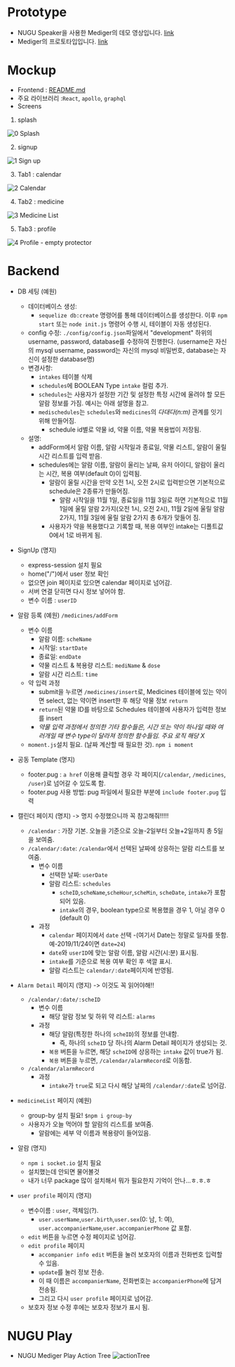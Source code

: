 # Prototype

- NUGU Speaker을 사용한 Mediger의 데모 영상입니다. [link](https://youtu.be/kT_0jlII8BA)
- Mediger의  프로토타입입니다. [link](https://www.youtube.com/watch?v=55gceGWeCUU&feature=youtu.be)

# Mockup

- Frontend : [README.md](https://github.com/LightIsLED/Front)
- 주요 라이브러리 :`React`, `apollo`, `graphql`
- Screens

1.  splash

![0  Splash](https://user-images.githubusercontent.com/26773073/69350722-67ea9300-0cbd-11ea-89a0-6f240d05f85f.png)

2.  signup

![1  Sign up](https://user-images.githubusercontent.com/26773073/69350755-746eeb80-0cbd-11ea-92a8-58f489151f71.png)

3.  Tab1 : calendar

![2  Calendar](https://user-images.githubusercontent.com/26773073/69350757-746eeb80-0cbd-11ea-9d9e-7cf8cd70d831.png)

4.  Tab2 : medicine

![3  Medicine List](https://user-images.githubusercontent.com/26773073/69350759-75078200-0cbd-11ea-9370-5100d11fd6fa.png)

5.  Tab3 : profile

![4  Profile - empty protector](https://user-images.githubusercontent.com/26773073/69350760-75078200-0cbd-11ea-9d7b-0d25fc540a58.png)



# Backend

- DB 세팅 (예원)
    - 데이터베이스 생성:
        - `sequelize db:create` 명령어를 통해 데이터베이스를 생성한다. 이후 `npm start` 또는 `node init.js` 명령어 수행 시, 테이블이 자동 생성된다.
    - config 수정: `./config/config.json`파일에서 "development" 하위의 username, password, database를 수정하여 진행한다. (username은 자신의 mysql username, password는 자신의 mysql 비밀번호, database는 자신이 설정한 database명)
    - 변경사항:
        - `intakes` 테이블 삭제
        - `schedules`에 BOOLEAN Type `intake` 컬럼 추가.
        - `schedules`는 사용자가 설정한 기간 및 설정한 특정 시간에 울려야 할 모든 알람 정보를 가짐. 예시는 아래 설명을 참고.
        - `medischedules`는 `schedules`와 `medicines`의 *다대다(n:m)* 관계를 잇기 위해 만들어짐.
            - schedule id별로 약물 id, 약물 이름, 약물 복용법이 저장됨.    
    - 설명: 
        - addForm에서 알람 이름, 알람 시작일과 종료일, 약물 리스트, 알람이 울릴 시간 리스트를 입력 받음.
        - schedules에는 알람 이름, 알람이 울리는 날짜, 유저 아이디, 알람이 울리는 시간, 복용 여부(default 0)이 입력됨.
            - 알람이 울릴 시간을 만약 오전 1시, 오전 2시로 입력받으면 기본적으로 schedule은 2종류가 만들어짐.
                - 알람 시작일을 11월 1일, 종료일을 11월 3일로 하면 기본적으로 11월 1일에 울릴 알람 2가지(오전 1시, 오전 2시), 11월 2일에 울릴 알람 2가지, 11월 3일에 울릴 알람 2가지 총 6개가 맞들어 짐.
            - 사용자가 약을 복용했다고 기록할 때, 복용 여부인 intake는 디폴트값 0에서 1로 바뀌게 됨.

- SignUp (명지)
    - express-session 설치 필요
    - home("/")에서 user 정보 확인
    - 없으면 join 페이지로 있으면 calendar 페이지로 넘어감. 
    - 서버 연결 닫히면 다시 정보 넣어야 함.
    - 변수 이름 :  `userID`

- 알람 등록 (예원) `/medicines/addForm`
    - 변수 이름
        - 알람 이름: `scheName`
        - 시작일: `startDate`
        - 종료일: `endDate`
        - 약물 리스트 & 복용량 리스트: `mediName` & `dose`
        - 알람 시간 리스트: `time`
    - 약 입력 과정
        - submit을 누르면 `/medicines/insert`로, Medicines 테이블에 있는 약이면 select, 없는 약이면 insert한 후 해당 약물 정보 `return`
        - `return`된 약물 ID를 바탕으로 Schedules 테이블에 사용자가 입력한 정보를 insert
        - _약물 입력 과정에서 정의한 기타 함수들은, 시간 또는 약이 하나일 때와 여러개일 때 변수 type이 달라져 정의한 함수들임. 주요 로직 해당 X_
    - `moment.js`설치 필요. (날짜 계산할 때 필요한 것). `npm i moment`

- 공동 Template (명지) 
    - footer.pug : `a href` 이용해 클릭할 경우 각 페이지(`/calendar`, `/medicines`, `/user`)로 넘어갈 수 있도록 함.   
    - footer.pug 사용 방법: pug 파일에서 필요한 부분에 `include footer.pug` 입력 

- 캘린더 페이지 (명지) -> 명지 수정했으니까 꼭 참고해줘!!!!!
    - `/calendar` : 가장 기본. 오늘을 기준으로 오늘-2일부터 오늘+2일까지 총 5일을 보여줌.
    - `/calendar/:date`: `/calendar`에서 선택된 날짜에 상응하는 알람 리스트를 보여줌.
        - 변수 이름
            - 선택한 날짜: `userDate`
            - 알람 리스트: `schedules`
                - `scheID`,`scheName`,`scheHour`,`scheMin`, `scheDate`, `intake`가 포함되어 있음.
                - `intake`의 경우, boolean type으로 복용했을 경우 1, 아닐 경우 0 (default 0)
        - 과정
            - `calendar` 페이지에서 `date` 선택 
                -(여기서 Date는 정말로 일자를 뜻함. 예-2019/11/24이면 `date=24`)
            - `date`와 `userID`에 맞는 알람 이름, 알람 시간(시:분) 표시됨.
            - `intake`를 기준으로 복용 여부 확인 후 색깔 표시.
            - 알람 리스트는 `calendar/:date`페이지에 반영됨.
- `Alarm Detail` 페이지 (명지) -> 이것도 꼭 읽어야해!!
    - `/calendar/:date/:scheID`
        - 변수 이름
            - 해당 알람 정보 및 하위 약 리스트: `alarms`
        - 과정 
            - 해당 알람(특정한 하나의 `scheID`)의 정보를 안내함. 
                - 즉, 하나의 `scheID` 당 하나의 Alarm Detail 페이지가 생성되는 것.
            - `복용` 버튼을 누르면, 해당 `scheID`에 상응하는 `intake` 값이 true가 됨.
            - `복용` 버튼을 누르면, `/calendar/alarmRecord`로 이동함.
    - `/calendar/alarmRecord`
        - 과정
            - `intake`가 `true`로 되고 다시 해당 날짜의 `/calendar/:date`로 넘어감.
- `medicineList` 페이지 (예원)
    - group-by 설치 필요! `$npm i group-by`
    - 사용자가 오늘 먹어야 할 알람의 리스트를 보여줌.
        - 알람에는 세부 약 이름과 복용량이 들어있음.


- 알람 (명지)
    - `npm i socket.io` 설치 필요
    - 설치했는데 안되면 물어볼것 
    - 내가 너무 package 많이 설치해서 뭐가 필요한지 기억이 안나...ㅎ.ㅎ.ㅎ

- `user profile` 페이지 (명지)
    - 변수이름 : `user`, 객체임(?).
        - `user.userName`,`user.birth`,`user.sex`(0: 남, 1: 여), `user.accompanierName`,`user.accompanierPhone` 값 포함.
    - `edit` 버튼을 누르면 수정 페이지로 넘어감.
    - `edit profile` 페이지
        - `accompanier info edit` 버튼을 눌러 보호자의 이름과 전화번호 입력할 수 있음.
        - `update`를 눌러 정보 전송.
        - 이 때 이름은 `accompanierName`, 전화번호는 `accompanierPhone`에 담겨 전송됨.
        - 그리고 다시 `user profile` 페이지로 넘어감.
    - 보호자 정보 수정 후에는 보호자 정보가 표시 됨.



# NUGU Play

- NUGU Mediger Play Action Tree
  ![actionTree](/Users/yewon/Documents/LightIsLed/Document/image/actionTree.jpg)

# 